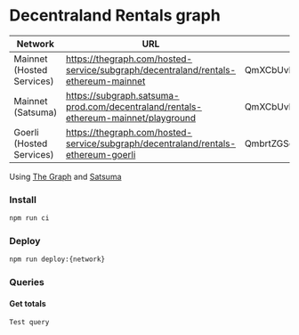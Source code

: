 # Decentraland Rentals graph

|Network|URL|Current|Previous|
|-|-|-|-|
|Mainnet (Hosted Services)|https://thegraph.com/hosted-service/subgraph/decentraland/rentals-ethereum-mainnet|QmXCbUvhaH7f21sTaD5VtX8ExShUvcCEfV2nPEntTWeAJw|QmZbvJTRbX6Ftzd85b1rmhuuNzbG2kumcKw1vrttiTm3Kg|
|Mainnet (Satsuma)|https://subgraph.satsuma-prod.com/decentraland/rentals-ethereum-mainnet/playground|QmXCbUvhaH7f21sTaD5VtX8ExShUvcCEfV2nPEntTWeAJw|QmZbvJTRbX6Ftzd85b1rmhuuNzbG2kumcKw1vrttiTm3Kg|
|Goerli (Hosted Services)|https://thegraph.com/hosted-service/subgraph/decentraland/rentals-ethereum-goerli|QmbrtZGSddktu9dHBBX6L8S53DPVtJqHN85zsoXz8jFmoX|QmPrRyB6npHxp1wqgsYiP4YYSYjjLujGPiDkcoBnjw8KVE|

Using [The Graph](https://thegraph.com) and [Satsuma](https://www.satsuma.xyz/)

### Install

```bash
npm run ci
```

### Deploy

```bash
npm run deploy:{network}
```

### Queries

#### Get totals

```typescript
Test query
```
